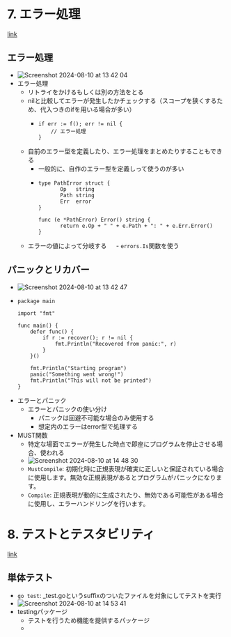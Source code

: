 # 7. エラー処理
[link](https://docs.google.com/presentation/d/1HW3wG8J_Q2536Iu__7HGr_mhurHajC7IOGjCnn3kZmg/edit#slide=id.g4fa5dcc83a_0_0)

## エラー処理
- ![Screenshot 2024-08-10 at 13 42 04](https://github.com/user-attachments/assets/f7c39749-cae2-44ce-a163-ef09427ddf81)
- エラー処理
  - リトライをかけるもしくは別の方法をとる
  - nilと比較してエラーが発生したかチェックする（スコープを狭くするため、代入つきのifを用いる場合が多い）
    - ```
      if err := f(); err != nil {
          // エラー処理
      }
      ```
  - 自前のエラー型を定義したり、エラー処理をまとめたりすることもできる
    - 一般的に、自作のエラー型を定義しって使うのが多い
    - ```
      type PathError struct {
             Op   string
             Path string
             Err  error
      }
      
      func (e *PathError) Error() string {
             return e.Op + " " + e.Path + ": " + e.Err.Error()
      }
      
      ```
  - エラーの値によって分岐する
　  - `errors.Is`関数を使う

## パニックとリカバー
- ![Screenshot 2024-08-10 at 13 42 47](https://github.com/user-attachments/assets/ae99d4ff-e46b-4f57-a359-839e36c9df7d)
- ```
  package main
  
  import "fmt"
  
  func main() {
      defer func() {
          if r := recover(); r != nil {
              fmt.Println("Recovered from panic:", r)
          }
      }()
  
      fmt.Println("Starting program")
      panic("Something went wrong!")
      fmt.Println("This will not be printed")
  }
  ```
- エラーとパニック
  - エラーとパニックの使い分け
    - パニックは回避不可能な場合のみ使用する
    - 想定内のエラーはerror型で処理する
- MUST関数
  - 特定な場面でエラーが発生した時点で即座にプログラムを停止させる場合、使われる
  - ![Screenshot 2024-08-10 at 14 48 30](https://github.com/user-attachments/assets/c5ad4ce4-7328-480a-8ff7-b70c5a41011c)
  - `MustCompile`: 初期化時に正規表現が確実に正しいと保証されている場合に使用します。無効な正規表現があるとプログラムがパニックになります。
  - `Compile`: 正規表現が動的に生成されたり、無効である可能性がある場合に使用し、エラーハンドリングを行います。

# 8. テストとテスタビリティ
[link](https://docs.google.com/presentation/d/1p_fyQ7uSw6FYvsfEbKuZIKgVMNaWQ95JNV1dcXqMhbU/edit#slide=id.g4fa745498a_0_0)

## 単体テスト
- `go test`: _test.goというsuffixのついたファイルを対象にしてテストを実行
- ![Screenshot 2024-08-10 at 14 53 41](https://github.com/user-attachments/assets/38d56654-7ace-4d73-a80a-fd2898e1b50e)
- testingパッケージ
  - テストを行うため機能を提供するパッケージ
  - 

